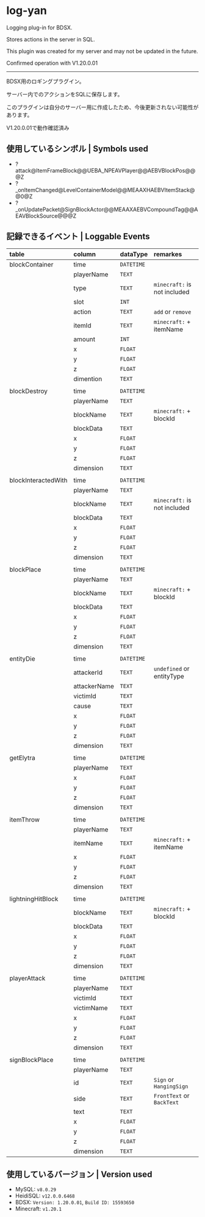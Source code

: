 
# log-yan

Logging plug-in for BDSX.

Stores actions in the server in SQL.

This plugin was created for my server and may not be updated in the future.

Confirmed operation with V1.20.0.01

---

BDSX用のロギングプラグイン。

サーバー内でのアクションをSQLに保存します。

このプラグインは自分のサーバー用に作成したため、今後更新されない可能性があります。

V1.20.0.01で動作確認済み

## 使用しているシンボル | Symbols used

- ?attack@ItemFrameBlock@@UEBA_NPEAVPlayer@@AEBVBlockPos@@@Z
- ?_onItemChanged@LevelContainerModel@@MEAAXHAEBVItemStack@@0@Z
- ?_onUpdatePacket@SignBlockActor@@MEAAXAEBVCompoundTag@@AEAVBlockSource@@@Z

## 記録できるイベント | Loggable Events

| table               | column       | dataType   | remarkes                     |
| :------------------ | :----------- | :--------- | :--------------------------- |
| blockContainer      | time         | `DATETIME` |                              |
|                     | playerName   | `TEXT`     |                              |
|                     | type         | `TEXT`     | `minecraft:` is not included |
|                     | slot         | `INT`      |                              |
|                     | action       | `TEXT`     | `add` or `remove`            |
|                     | itemId       | `TEXT`     | `minecraft:` + itemName      |
|                     | amount       | `INT`      |                              |
|                     | x            | `FLOAT`    |                              |
|                     | y            | `FLOAT`    |                              |
|                     | z            | `FLOAT`    |                              |
|                     | dimention    | `TEXT`     |                              |
|                     |              |            |                              |
| blockDestroy        | time         | `DATETIME` |                              |
|                     | playerName   | `TEXT`     |                              |
|                     | blockName    | `TEXT`     | `minecraft:` + blockId       |
|                     | blockData    | `TEXT`     |                              |
|                     | x            | `FLOAT`    |                              |
|                     | y            | `FLOAT`    |                              |
|                     | z            | `FLOAT`    |                              |
|                     | dimension    | `TEXT`     |                              |
|                     |              |            |                              |
| blockInteractedWith | time         | `DATETIME` |                              |
|                     | playerName   | `TEXT`     |                              |
|                     | blockName    | `TEXT`     | `minecraft:` is not included |
|                     | blockData    | `TEXT`     |                              |
|                     | x            | `FLOAT`    |                              |
|                     | y            | `FLOAT`    |                              |
|                     | z            | `FLOAT`    |                              |
|                     | dimension    | `TEXT`     |                              |
|                     |              |            |                              |
| blockPlace          | time         | `DATETIME` |                              |
|                     | playerName   | `TEXT`     |                              |
|                     | blockName    | `TEXT`     | `minecraft:` + blockId       |
|                     | blockData    | `TEXT`     |                              |
|                     | x            | `FLOAT`    |                              |
|                     | y            | `FLOAT`    |                              |
|                     | z            | `FLOAT`    |                              |
|                     | dimension    | `TEXT`     |                              |
|                     |              |            |                              |
| entityDie           | time         | `DATETIME` |                              |
|                     | attackerId   | `TEXT`     | `undefined` or entityType    |
|                     | attackerName | `TEXT`     |                              |
|                     | victimId     | `TEXT`     |                              |
|                     | cause        | `TEXT`     |                              |
|                     | x            | `FLOAT`    |                              |
|                     | y            | `FLOAT`    |                              |
|                     | z            | `FLOAT`    |                              |
|                     | dimension    | `TEXT`     |                              |
|                     |              |            |                              |
| getElytra           | time         | `DATETIME` |                              |
|                     | playerName   | `TEXT`     |                              |
|                     | x            | `FLOAT`    |                              |
|                     | y            | `FLOAT`    |                              |
|                     | z            | `FLOAT`    |                              |
|                     | dimension    | `TEXT`     |                              |
|                     |              |            |                              |
| itemThrow           | time         | `DATETIME` |                              |
|                     | playerName   | `TEXT`     |                              |
|                     | itemName     | `TEXT`     | `minecraft:` + itemName      |
|                     | x            | `FLOAT`    |                              |
|                     | y            | `FLOAT`    |                              |
|                     | z            | `FLOAT`    |                              |
|                     | dimension    | `TEXT`     |                              |
|                     |              |            |                              |
| lightningHitBlock   | time         | `DATETIME` |                              |
|                     | blockName    | `TEXT`     | `minecraft:` + blockId       |
|                     | blockData    | `TEXT`     |                              |
|                     | x            | `FLOAT`    |                              |
|                     | y            | `FLOAT`    |                              |
|                     | z            | `FLOAT`    |                              |
|                     | dimension    | `TEXT`     |                              |
|                     |              |            |                              |
| playerAttack        | time         | `DATETIME` |                              |
|                     | playerName   | `TEXT`     |                              |
|                     | victimId     | `TEXT`     |                              |
|                     | victimName   | `TEXT`     |                              |
|                     | x            | `FLOAT`    |                              |
|                     | y            | `FLOAT`    |                              |
|                     | z            | `FLOAT`    |                              |
|                     | dimension    | `TEXT`     |                              |
|                     |              |            |                              |
| signBlockPlace      | time         | `DATETIME` |                              |
|                     | playerName   | `TEXT`     |                              |
|                     | id           | `TEXT`     | `Sign` or `HangingSign`      |
|                     | side         | `TEXT`     | `FrontText` or `BackText`    |
|                     | text         | `TEXT`     |                              |
|                     | x            | `FLOAT`    |                              |
|                     | y            | `FLOAT`    |                              |
|                     | z            | `FLOAT`    |                              |
|                     | dimension    | `TEXT`     |                              |

## 使用しているバージョン | Version used

- MySQL: `v8.0.29`
- HeidiSQL: `v12.0.0.6468`
- BDSX: `Version: 1.20.0.01`, `Build ID: 15593650`
- Minecraft: `v1.20.1`
